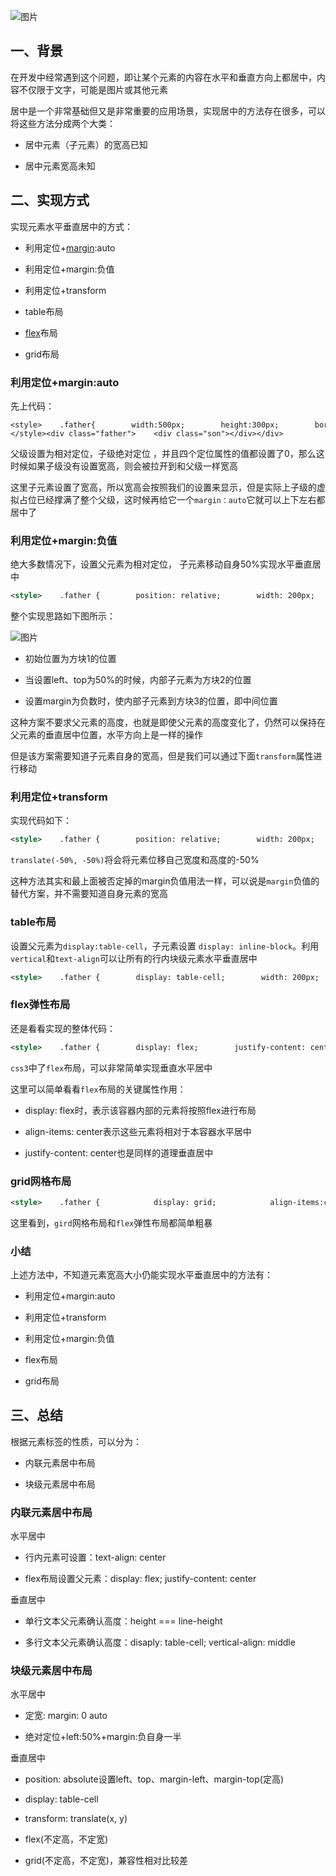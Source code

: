 ![图片](https://img-blog.csdnimg.cn/img_convert/e839c4635e3d9f4f839c97861ecca84b.png)

## 一、背景

在开发中经常遇到这个问题，即让某个元素的内容在水平和垂直方向上都居中，内容不仅限于文字，可能是图片或其他元素

居中是一个非常基础但又是非常重要的应用场景，实现居中的方法存在很多，可以将这些方法分成两个大类：

-   居中元素（子元素）的宽高已知
    
-   居中元素宽高未知
    

## 二、实现方式

实现元素水平垂直居中的方式：

-   利用定位+[margin](https://so.csdn.net/so/search?q=margin&spm=1001.2101.3001.7020):auto
    
-   利用定位+margin:负值
    
-   利用定位+transform
    
-   table布局
    
-   [flex](https://so.csdn.net/so/search?q=flex&spm=1001.2101.3001.7020)布局
    
-   grid布局
    

### 利用定位+margin:auto

先上代码：

```cobol
<style>    .father{        width:500px;        height:300px;        border:1px solid #0a3b98;        position: relative;    }    .son{        width:100px;        height:40px;        background: #f0a238;        position: absolute;        top:0;        left:0;        right:0;        bottom:0;        margin:auto;    }</style><div class="father">    <div class="son"></div></div>
```

父级设置为相对定位，子级绝对定位 ，并且四个定位属性的值都设置了0，那么这时候如果子级没有设置宽高，则会被拉开到和父级一样宽高

这里子元素设置了宽高，所以宽高会按照我们的设置来显示，但是实际上子级的虚拟占位已经撑满了整个父级，这时候再给它一个`margin：auto`它就可以上下左右都居中了

### 利用定位+margin:负值

绝大多数情况下，设置父元素为相对定位， 子元素移动自身50%实现水平垂直居中

```xml
<style>    .father {        position: relative;        width: 200px;        height: 200px;        background: skyblue;    }    .son {        position: absolute;        top: 50%;        left: 50%;        margin-left:-50px;        margin-top:-50px;        width: 100px;        height: 100px;        background: red;    }</style><div class="father">    <div class="son"></div></div>
```

整个实现思路如下图所示：

![图片](https://img-blog.csdnimg.cn/img_convert/4009fc7f05d95e79e500956824a1d4c3.png)

-   初始位置为方块1的位置
    
-   当设置left、top为50%的时候，内部子元素为方块2的位置
    
-   设置margin为负数时，使内部子元素到方块3的位置，即中间位置
    

这种方案不要求父元素的高度，也就是即使父元素的高度变化了，仍然可以保持在父元素的垂直居中位置，水平方向上是一样的操作

但是该方案需要知道子元素自身的宽高，但是我们可以通过下面`transform`属性进行移动

### 利用定位+transform

实现代码如下：

```xml
<style>    .father {        position: relative;        width: 200px;        height: 200px;        background: skyblue;    }    .son {        position: absolute;        top: 50%;        left: 50%;  transform: translate(-50%,-50%);        width: 100px;        height: 100px;        background: red;    }</style><div class="father">    <div class="son"></div></div>
```

`translate(-50%, -50%)`将会将元素位移自己宽度和高度的-50%

这种方法其实和最上面被否定掉的margin负值用法一样，可以说是`margin`负值的替代方案，并不需要知道自身元素的宽高

### table布局

设置父元素为`display:table-cell`，子元素设置 `display: inline-block`。利用`vertical`和`text-align`可以让所有的行内块级元素水平垂直居中

```xml
<style>    .father {        display: table-cell;        width: 200px;        height: 200px;        background: skyblue;        vertical-align: middle;        text-align: center;    }    .son {        display: inline-block;        width: 100px;        height: 100px;        background: red;    }</style><div class="father">    <div class="son"></div></div>
```

### flex弹性布局

还是看看实现的整体代码：

```xml
<style>    .father {        display: flex;        justify-content: center;        align-items: center;        width: 200px;        height: 200px;        background: skyblue;    }    .son {        width: 100px;        height: 100px;        background: red;    }</style><div class="father">    <div class="son"></div></div>
```

`css3`中了`flex`布局，可以非常简单实现垂直水平居中

这里可以简单看看`flex`布局的关键属性作用：

-   display: flex时，表示该容器内部的元素将按照flex进行布局
    
-   align-items: center表示这些元素将相对于本容器水平居中
    
-   justify-content: center也是同样的道理垂直居中
    

### grid网格布局

```xml
<style>    .father {            display: grid;            align-items:center;            justify-content: center;            width: 200px;            height: 200px;            background: skyblue;         }        .son {            width: 10px;            height: 10px;            border: 1px solid red        }</style><div class="father">    <div class="son"></div></div>
```

这里看到，`gird`网格布局和`flex`弹性布局都简单粗暴

### 小结

上述方法中，不知道元素宽高大小仍能实现水平垂直居中的方法有：

-   利用定位+margin:auto
    
-   利用定位+transform
    
-   利用定位+margin:负值
    
-   flex布局
    
-   grid布局
    

## 三、总结

根据元素标签的性质，可以分为：

-   内联元素居中布局
    
-   块级元素居中布局
    

### 内联元素居中布局

水平居中

-   行内元素可设置：text-align: center
    
-   flex布局设置父元素：display: flex; justify-content: center
    

垂直居中

-   单行文本父元素确认高度：height === line-height
    
-   多行文本父元素确认高度：disaply: table-cell; vertical-align: middle
    

### 块级元素居中布局

水平居中

-   定宽: margin: 0 auto
    
-   绝对定位+left:50%+margin:负自身一半
    

垂直居中

-   position: absolute设置left、top、margin-left、margin-top(定高)
    
-   display: table-cell
    
-   transform: translate(x, y)
    
-   flex(不定高，不定宽)
    
-   grid(不定高，不定宽)，兼容性相对比较差